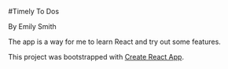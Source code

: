 #Timely To Dos

By Emily Smith

The app is a way for me to learn React and try out some features. 

This project was bootstrapped with [Create React App](https://github.com/facebookincubator/create-react-app).

